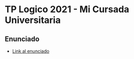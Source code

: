 # TP Logico 2021 - Mi Cursada Universitaria

## Enunciado

- [Link al enunciado](https://docs.google.com/document/d/1RK6s2_tw2i-5d2ozsP_gotX36Nj6YhlmS9PtwojbaY0/edit?usp=sharing)
